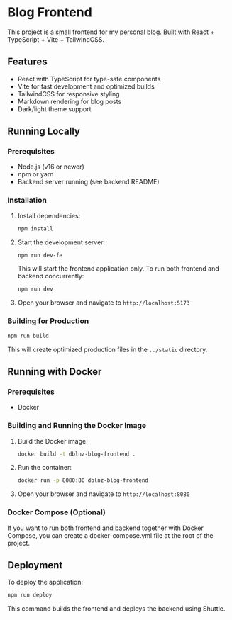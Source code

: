 # Blog Frontend

This project is a small frontend for my personal blog.
Built with React + TypeScript + Vite + TailwindCSS.

## Features

- React with TypeScript for type-safe components
- Vite for fast development and optimized builds
- TailwindCSS for responsive styling
- Markdown rendering for blog posts
- Dark/light theme support

## Running Locally

### Prerequisites

- Node.js (v16 or newer)
- npm or yarn
- Backend server running (see backend README)

### Installation

1. Install dependencies:
   ```bash
   npm install
   ```

2. Start the development server:
   ```bash
   npm run dev-fe
   ```
   
   This will start the frontend application only. To run both frontend and backend concurrently:
   ```bash
   npm run dev
   ```

3. Open your browser and navigate to `http://localhost:5173`

### Building for Production

```bash
npm run build
```

This will create optimized production files in the `../static` directory.

## Running with Docker

### Prerequisites

- Docker

### Building and Running the Docker Image

1. Build the Docker image:
   ```bash
   docker build -t dblnz-blog-frontend .
   ```

2. Run the container:
   ```bash
   docker run -p 8080:80 dblnz-blog-frontend
   ```

3. Open your browser and navigate to `http://localhost:8080`

### Docker Compose (Optional)

If you want to run both frontend and backend together with Docker Compose, you can create a docker-compose.yml file at the root of the project.

## Deployment

To deploy the application:

```bash
npm run deploy
```

This command builds the frontend and deploys the backend using Shuttle.
